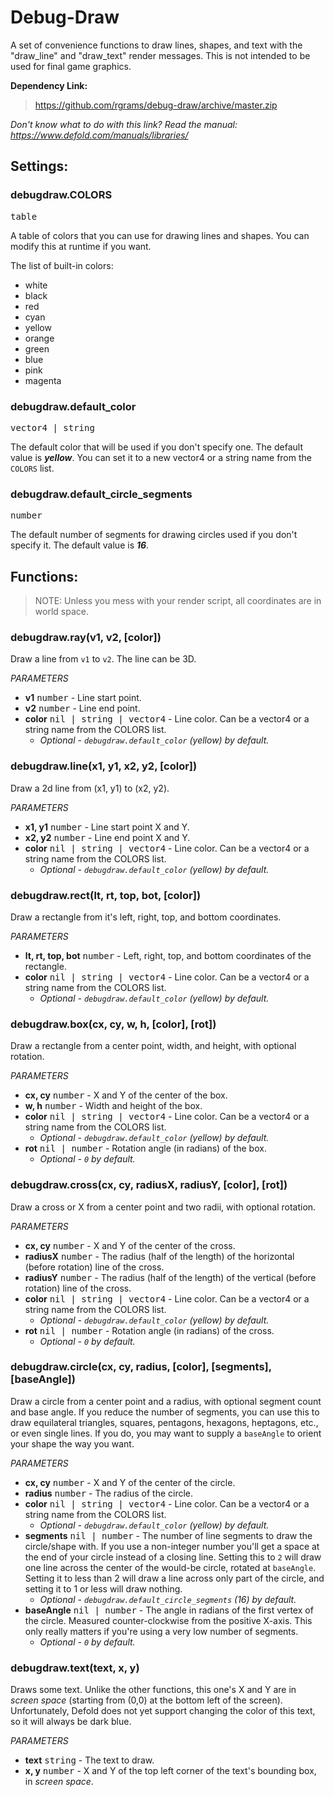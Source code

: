 # Debug-Draw
A set of convenience functions to draw lines, shapes, and text with the "draw_line" and "draw_text" render messages. This is not intended to be used for final game graphics.

__Dependency Link:__
>https://github.com/rgrams/debug-draw/archive/master.zip

*Don't know what to do with this link? Read the manual: https://www.defold.com/manuals/libraries/*

## Settings:

### debugdraw.COLORS
<kbd>table</kbd>

A table of colors that you can use for drawing lines and shapes. You can modify this at runtime if you want.

The list of built-in colors:
* white
* black
* red
* cyan
* yellow
* orange
* green
* blue
* pink
* magenta

### debugdraw.default_color
<kbd>vector4 | string</kbd>

The default color that will be used if you don't specify one. The default value is __*yellow*__. You can set it to a new vector4 or a string name from the `COLORS` list.

### debugdraw.default_circle_segments
<kbd>number</kbd>

The default number of segments for drawing circles used if you don't specify it. The default value is __*16*__.

## Functions:
> NOTE: Unless you mess with your render script, all coordinates are in world space.

### debugdraw.ray(v1, v2, [color])
Draw a line from `v1` to `v2`. The line can be 3D.

*PARAMETERS*
* __v1__ <kbd>number</kbd> - Line start point.
* __v2__ <kbd>number</kbd> - Line end point.
* __color__ <kbd>nil | string | vector4</kbd> - Line color. Can be a vector4 or a string name from the COLORS list.
	* *Optional - `debugdraw.default_color` (yellow) by default.*

### debugdraw.line(x1, y1, x2, y2, [color])
Draw a 2d line from (x1, y1) to (x2, y2).

*PARAMETERS*
* __x1, y1__ <kbd>number</kbd> - Line start point X and Y.
* __x2, y2__ <kbd>number</kbd> - Line end point X and Y.
* __color__ <kbd>nil | string | vector4</kbd> - Line color. Can be a vector4 or a string name from the COLORS list.
	* *Optional - `debugdraw.default_color` (yellow) by default.*

### debugdraw.rect(lt, rt, top, bot, [color])
Draw a rectangle from it's left, right, top, and bottom coordinates.

*PARAMETERS*
* __lt, rt, top, bot__ <kbd>number</kbd> - Left, right, top, and bottom coordinates of the rectangle.
* __color__ <kbd>nil | string | vector4</kbd> - Line color. Can be a vector4 or a string
name from the COLORS list.
	* *Optional - `debugdraw.default_color` (yellow) by default.*

### debugdraw.box(cx, cy, w, h, [color], [rot])
Draw a rectangle from a center point, width, and height, with optional rotation.

*PARAMETERS*
* __cx, cy__ <kbd>number</kbd> - X and Y of the center of the box.
* __w, h__ <kbd>number</kbd> - Width and height of the box.
* __color__ <kbd>nil | string | vector4</kbd> - Line color. Can be a vector4 or a string name from the COLORS list.
	* *Optional - `debugdraw.default_color` (yellow) by default.*
* __rot__ <kbd>nil | number</kbd> - Rotation angle (in radians) of the box.
	* *Optional - `0` by default.*

### debugdraw.cross(cx, cy, radiusX, radiusY, [color], [rot])
Draw a cross or X from a center point and two radii, with optional rotation.

*PARAMETERS*
* __cx, cy__ <kbd>number</kbd> - X and Y of the center of the cross.
* __radiusX__ <kbd>number</kbd> - The radius (half of the length) of the horizontal (before rotation) line  of the cross.
* __radiusY__ <kbd>number</kbd> - The radius (half of the length) of the vertical (before rotation) line of the cross.
* __color__ <kbd>nil | string | vector4</kbd> - Line color. Can be a vector4 or a string name from the COLORS list.
	* *Optional - `debugdraw.default_color` (yellow) by default.*
* __rot__ <kbd>nil | number</kbd> - Rotation angle (in radians) of the cross.
	* *Optional - `0` by default.*

### debugdraw.circle(cx, cy, radius, [color], [segments], [baseAngle])
Draw a circle from a center point and a radius, with optional segment count and base angle. If you reduce the number of segments, you can use this to draw equilateral triangles, squares, pentagons, hexagons, heptagons, etc., or even single lines. If you do, you may want to supply a `baseAngle` to orient your shape the way you want.

*PARAMETERS*
* __cx, cy__ <kbd>number</kbd> - X and Y of the center of the circle.
* __radius__ <kbd>number</kbd> - The radius of the circle.
* __color__ <kbd>nil | string | vector4</kbd> - Line color. Can be a vector4 or a string name from the COLORS list.
	* *Optional - `debugdraw.default_color` (yellow) by default.*
* __segments__ <kbd>nil | number</kbd> - The number of line segments to draw the circle/shape with. If you use a non-integer number you'll get a space at the end of your circle instead of a closing line. Setting this to `2` will draw one line across the center of the would-be circle, rotated at `baseAngle`. Setting it to less than 2 will draw a line across only part of the circle, and setting it to 1 or less will draw nothing.
	* *Optional - `debugdraw.default_circle_segments` (16) by default.*
* __baseAngle__ <kbd>nil | number</kbd> - The angle in radians of the first vertex of the circle. Measured counter-clockwise from the positive X-axis. This only really matters if you're using a very low number of segments.
	* *Optional - `0` by default.*

### debugdraw.text(text, x, y)
Draws some text. Unlike the other functions, this one's X and Y are in *screen space* (starting from (0,0) at the bottom left of the screen). Unfortunately, Defold does not yet support changing the color of this text, so it will always be dark blue.

*PARAMETERS*
* __text__ <kbd>string</kbd> - The text to draw.
* __x, y__ <kbd>number</kbd> - X and Y of the top left corner of the text's bounding box, in *screen space*.
